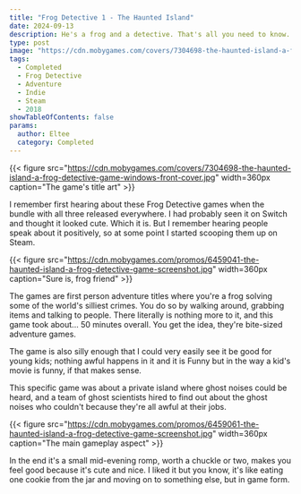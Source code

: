 ```yaml
---
title: "Frog Detective 1 - The Haunted Island"
date: 2024-09-13
description: He's a frog and a detective. That's all you need to know.
type: post
image: "https://cdn.mobygames.com/covers/7304698-the-haunted-island-a-frog-detective-game-windows-front-cover.jpg"
tags:
  - Completed
  - Frog Detective
  - Adventure
  - Indie
  - Steam
  - 2018
showTableOfContents: false
params:
  author: Eltee
  category: Completed
---
```


{{< figure src="https://cdn.mobygames.com/covers/7304698-the-haunted-island-a-frog-detective-game-windows-front-cover.jpg" width=360px caption="The game's title art" >}}

I remember first hearing about these Frog Detective games when the bundle with all three released everywhere. I had probably seen it on Switch and thought it looked cute. Which it is. But I remember hearing people speak about it positively, so at some point I started scooping them up on Steam.

{{< figure src="https://cdn.mobygames.com/promos/6459041-the-haunted-island-a-frog-detective-game-screenshot.jpg" width=360px caption="Sure is, frog friend" >}}

The games are first person adventure titles where you're a frog solving some of the world's silliest crimes. You do so by walking around, grabbing items and talking to people. There literally is nothing more to it, and this game took about... 50 minutes overall. You get the idea, they're bite-sized adventure games.

The game is also silly enough that I could very easily see it be good for young kids; nothing awful happens in it and it is Funny but in the way a kid's movie is funny, if that makes sense.

This specific game was about a private island where ghost noises could be heard, and a team of ghost scientists hired to find out about the ghost noises who couldn't because they're all awful at their jobs.

{{< figure src="https://cdn.mobygames.com/promos/6459061-the-haunted-island-a-frog-detective-game-screenshot.jpg" width=360px caption="The main gameplay aspect" >}}

In the end it's a small mid-evening romp, worth a chuckle or two, makes you feel good because it's cute and nice. I liked it but you know, it's like eating one cookie from the jar and moving on to something else, but in game form.